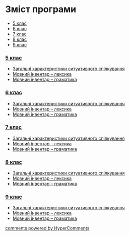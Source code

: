 <div id="hypercomments_widget" class="js-hypercomments-widget invisible"></div>

# Зміст програми

<div>
  <!-- Nav tabs -->
  <ul class="nav nav-tabs" role="tablist">
    <li role="presentation" class="active"><a href="#home" aria-controls="home" role="tab" data-toggle="tab">5 клас</a></li>
    <li role="presentation"><a href="#menu1" aria-controls="menu1" role="tab" data-toggle="tab">6 клас</a></li>
    <li role="presentation"><a href="#menu2" aria-controls="menu2" role="tab" data-toggle="tab">7 клас</a></li>
    <li role="presentation"><a href="#menu3" aria-controls="menu3" role="tab" data-toggle="tab">8 клас</a></li>
    <li role="presentation"><a href="#menu4" aria-controls="menu4" role="tab" data-toggle="tab">9 клас</a></li>
  </ul>
  <!-- Tab panes -->
  <div class="tab-content">
    <div role="tabpanel" class="tab-pane active" id="home"><h3><a href="https://frenchmonnormal.ed-era.com/1/5_klas.html">5 клас</a></h3>
      <ul type="disc">
      <li><a href="1/spilkuvannya.md">Загальні характеристики ситуативного спілкування</a></li>
      <li><a href="1/leksyka.md">Мовний інвентар – лексика</a></li>
      <li><a href="1/gramatyka.md">Мовний інвентар – граматика</a></li>
      </ul>
    </div>
<div role="tabpanel" class="tab-pane" id="menu1"><h3><a href="https://frenchmonnormal.ed-era.com/2/6_klas.html">6 клас</a></h3>
  <ul type="disc">
    <li><a href="2/spilkuvannya.md">Загальні характеристики ситуативного спілкування</a></li>
    <li><a href="2/leksyka.md">Мовний інвентар – лексика</a></li>
    <li><a href="2/gramatyka.md">Мовний інвентар – граматика</a></li>
  </ul>
</div>
<div role="tabpanel" class="tab-pane" id="menu2"><h3><a href="https://frenchmonnormal.ed-era.com/3/7_klas.html">7 клас</a></h3>
<ul type="disc">
  <li><a href="3/spilkuvannya.md">Загальні характеристики ситуативного спілкування</a></li>
  <li><a href="3/leksyka.md">Мовний інвентар – лексика</a></li>
  <li><a href="3/gramatyka.md">Мовний інвентар – граматика</a></li>
</ul>
</div>
<div role="tabpanel" class="tab-pane" id="menu3"><h3><a href="https://frenchmonnormal.ed-era.com/4/8_klas.html">8 клас</a></h3>
<ul type="disc">
  <li><a href="4/spilkuvannya.md">Загальні характеристики ситуативного спілкування</a></li>
  <li><a href="4/leksyka.md">Мовний інвентар – лексика</a></li>
  <li><a href="4/gramatyka.md">Мовний інвентар – граматика</a></li>
</ul>
</div>
<div role="tabpanel" class="tab-pane" id="menu4"><h3><a href="https://frenchmonnormal.ed-era.com/5/9_klas.html">9 клас</a></h3>
<ul type="disc">
<li><a href="5/spilkuvannya.md">Загальні характеристики ситуативного спілкування</a></li>
<li><a href="5/leksyka.md">Мовний інвентар – лексика</a></li>
<li><a href="5/gramatyka.md">Мовний інвентар – граматика</a></li>
</ul>
</div>
</div>
</div>


<div class="js-hypercomments-container">
<a href="http://hypercomments.com" class="hc-link" title="comments widget">comments powered by HyperComments</a>
</div>